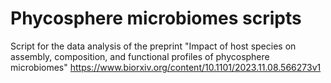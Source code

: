 # Phycosphere microbiomes scripts

Script for the data analysis of the preprint "Impact of host species on assembly, composition, and functional profiles of phycosphere microbiomes" 
https://www.biorxiv.org/content/10.1101/2023.11.08.566273v1
